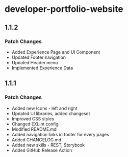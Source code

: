 # developer-portfolio-website

## 1.1.2

### Patch Changes

-   Added Experience Page and UI Component
-   Updated Footer navigation
-   Updated Header menu
-   Implemented Experience Data

## 1.1.1

### Patch Changes

-   Added new Icons - left and right
-   Updated UI libraries, added changeset
-   Improved CSS styles
-   Changed EXLint config
-   Modified README.md
-   Added navigation links in footer for every pages
-   Added CHANGELOG.md
-   Added new skills - REST, Storybook
-   Added GitHub Release Action
